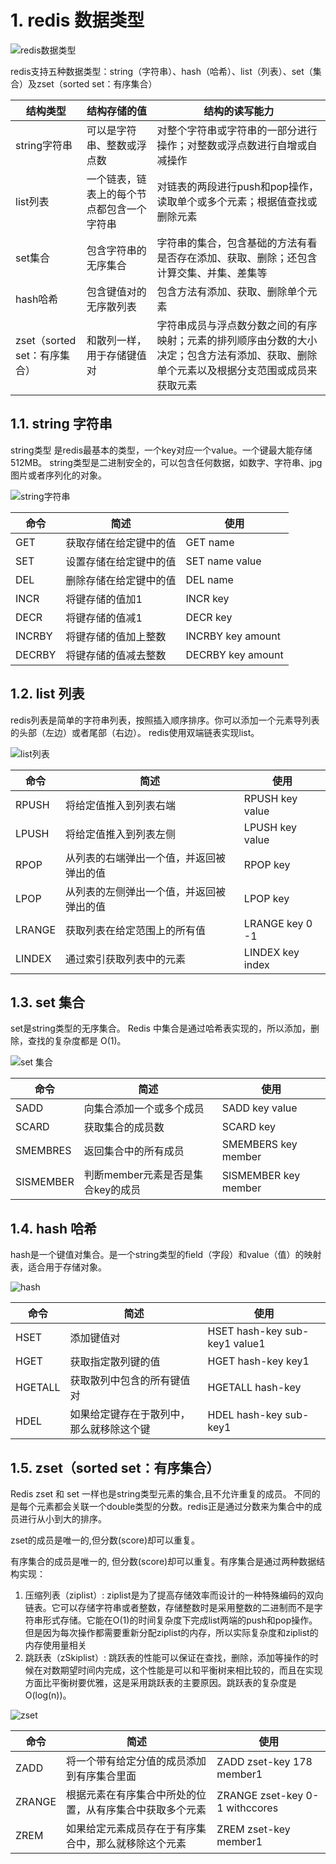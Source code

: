 # 1. redis 数据类型
![redis数据类型](https://pdai.tech/images/db/redis/db-redis-ds-1.jpeg)
    
redis支持五种数据类型：string（字符串）、hash（哈希）、list（列表）、set（集合）及zset（sorted set：有序集合）

| 结构类型                     | 结构存储的值                               | 结构的读写能力                                                                                                                           |
| ---------------------------- | ------------------------------------------ | ---------------------------------------------------------------------------------------------------------------------------------------- |
| string字符串                 | 可以是字符串、整数或浮点数                 | 对整个字符串或字符串的一部分进行操作；对整数或浮点数进行自增或自减操作                                                                   |
| list列表                     | 一个链表，链表上的每个节点都包含一个字符串 | 对链表的两段进行push和pop操作，读取单个或多个元素；根据值查找或删除元素                                                                  |
| set集合                      | 包含字符串的无序集合                       | 字符串的集合，包含基础的方法有看是否存在添加、获取、删除；还包含计算交集、并集、差集等                                                   |
| hash哈希                     | 包含键值对的无序散列表                     | 包含方法有添加、获取、删除单个元素                                                                                                       |
| zset（sorted set：有序集合） | 和散列一样，用于存储键值对                 | 字符串成员与浮点数分数之间的有序映射；元素的排列顺序由分数的大小决定；包含方法有添加、获取、删除单个元素以及根据分支范围或成员来获取元素 |

## 1.1. string 字符串
string类型 是redis最基本的类型，一个key对应一个value。一个键最大能存储512MB。
string类型是二进制安全的，可以包含任何数据，如数字、字符串、jpg图片或者序列化的对象。

![string字符串](https://pdai.tech/images/db/redis/db-redis-ds-3.png)

| 命令   | 简述                   | 使用              |
| ------ | ---------------------- | ----------------- |
| GET    | 获取存储在给定键中的值 | GET name          |
| SET    | 设置存储在给定键中的值 | SET name value    |
| DEL    | 删除存储在给定键中的值 | DEL name          |
| INCR   | 将键存储的值加1        | INCR key          |
| DECR   | 将键存储的值减1        | DECR key          |
| INCRBY | 将键存储的值加上整数   | INCRBY key amount |
| DECRBY | 将键存储的值减去整数   | DECRBY key amount |

## 1.2. list 列表
redis列表是简单的字符串列表，按照插入顺序排序。你可以添加一个元素导列表的头部（左边）或者尾部（右边）。
redis使用双端链表实现list。

![list列表](https://pdai.tech/images/db/redis/db-redis-ds-5.png)

| 命令   | 简述                                     | 使用             |
| ------ | ---------------------------------------- | ---------------- |
| RPUSH  | 将给定值推入到列表右端                   | RPUSH key value  |
| LPUSH  | 将给定值推入到列表左侧                   | LPUSH key value  |
| RPOP   | 从列表的右端弹出一个值，并返回被弹出的值 | RPOP key         |
| LPOP   | 从列表的左侧弹出一个值，并返回被弹出的值 | LPOP key         |
| LRANGE | 获取列表在给定范围上的所有值             | LRANGE key 0 -1  |
| LINDEX | 通过索引获取列表中的元素                 | LINDEX key index |

## 1.3. set 集合
set是string类型的无序集合。
Redis 中集合是通过哈希表实现的，所以添加，删除，查找的复杂度都是 O(1)。

![set 集合](https://pdai.tech/images/db/redis/db-redis-ds-7.png)

| 命令      | 简述                              | 使用                 |
| --------- | --------------------------------- | -------------------- |
| SADD      | 向集合添加一个或多个成员          | SADD key value       |
| SCARD     | 获取集合的成员数                  | SCARD key            |
| SMEMBRES  | 返回集合中的所有成员              | SMEMBERS key member  |
| SISMEMBER | 判断member元素是否是集合key的成员 | SISMEMBER key member |

## 1.4. hash 哈希
hash是一个键值对集合。是一个string类型的field（字段）和value（值）的映射表，适合用于存储对象。

![hash](https://pdai.tech/images/db/redis/db-redis-ds-4.png)

| 命令    | 简述                                     | 使用                          |
| ------- | ---------------------------------------- | ----------------------------- |
| HSET    | 添加键值对                               | HSET hash-key sub-key1 value1 |
| HGET    | 获取指定散列键的值                       | HGET hash-key key1            |
| HGETALL | 获取散列中包含的所有键值对               | HGETALL hash-key              |
| HDEL    | 如果给定键存在于散列中，那么就移除这个键 | HDEL hash-key sub-key1        |

## 1.5. zset（sorted set：有序集合）
Redis zset 和 set 一样也是string类型元素的集合,且不允许重复的成员。
不同的是每个元素都会关联一个double类型的分数。redis正是通过分数来为集合中的成员进行从小到大的排序。

zset的成员是唯一的,但分数(score)却可以重复。

有序集合的成员是唯一的, 但分数(score)却可以重复。有序集合是通过两种数据结构实现：
1. 压缩列表（ziplist）: ziplist是为了提高存储效率而设计的一种特殊编码的双向链表。它可以存储字符串或者整数，存储整数时是采用整数的二进制而不是字符串形式存储。它能在O(1)的时间复杂度下完成list两端的push和pop操作。但是因为每次操作都需要重新分配ziplist的内存，所以实际复杂度和ziplist的内存使用量相关
2. 跳跃表（zSkiplist）: 跳跃表的性能可以保证在查找，删除，添加等操作的时候在对数期望时间内完成，这个性能是可以和平衡树来相比较的，而且在实现方面比平衡树要优雅，这是采用跳跃表的主要原因。跳跃表的复杂度是O(log(n))。

![zset](https://pdai.tech/images/db/redis/db-redis-ds-8.png)

| 命令   | 简述                                                     | 使用                           |
| ------ | -------------------------------------------------------- | ------------------------------ |
| ZADD   | 将一个带有给定分值的成员添加到有序集合里面               | ZADD zset-key 178 member1      |
| ZRANGE | 根据元素在有序集合中所处的位置，从有序集合中获取多个元素 | ZRANGE zset-key 0-1 withccores |
| ZREM   | 如果给定元素成员存在于有序集合中，那么就移除这个元素     | ZREM zset-key member1          |
